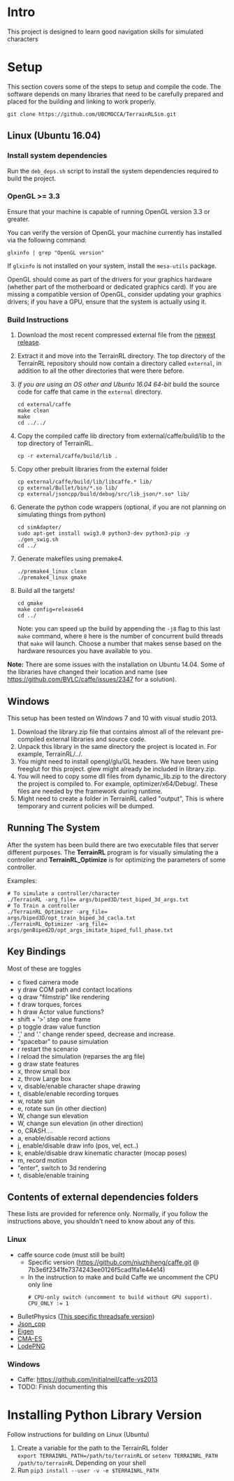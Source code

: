 # Intro

This project is designed to learn good navigation skills for simulated characters


# Setup

This section covers some of the steps to setup and compile the code. The software depends on many libraries that need to be carefully prepared and placed for the building and linking to work properly. 
```
git clone https://github.com/UBCMOCCA/TerrainRLSim.git
```

## Linux (Ubuntu 16.04)

### Install system dependencies

Run the `deb_deps.sh` script to install the system dependencies required to build the project.


### OpenGL >= 3.3

Ensure that your machine is capable of running OpenGL version 3.3 or greater.

You can verify the version of OpenGL your machine currently has installed via the following command:
```
glxinfo | grep "OpenGL version"
```

If `glxinfo` is not installed on your system, install the `mesa-utils` package.

OpenGL should come as part of the drivers for your graphics hardware (whether part of the motherboard or dedicated graphics card). If you are missing a compatible version of OpenGL, consider updating your graphics drivers; if you have a GPU, ensure that the system is actually using it.


### Build Instructions

1. Download the most recent compressed external file from the [newest release](https://github.com/xbpeng/DeepTerrainRL/releases). 
1. Extract it and move into the TerrainRL directory. The top directory of the TerrainRL repository should now contain a directory called `external`, in addition to all the other directories that were there before.
1. *If you are using an OS other and Ubuntu 16.04 64-bit* build the source code for caffe that came in the `external` directory.
	```
	cd external/caffe
	make clean
	make
	cd ../../
	```
1. Copy the compiled caffe lib directory from external/caffe/build/lib to the top directory of TerrainRL.
	```
	cp -r external/caffe/build/lib .
	```
1. Copy other prebuilt libraries from the external folder

	```
	cp external/caffe/build/lib/libcaffe.* lib/
	cp external/Bullet/bin/*.so lib/
	cp external/jsoncpp/build/debug/src/lib_json/*.so* lib/
	```
1. Generate the python code wrappers (optional, if you are not planning on simulating things from python)
	```
	cd simAdapter/
	sudo apt-get install swig3.0 python3-dev python3-pip -y
	./gen_swig.sh
	cd ../
	```
1. Generate makefiles using premake4.
	```
	./premake4_linux clean
	./premake4_linux gmake
	```
1. Build all the targets!
	```
	cd gmake
	make config=release64
	cd ../
	```
	Note: you can speed up the build by appending the `-j8` flag to this last `make` command, where `8` here is the number of concurrent build threads that `make` will launch. Choose a number that makes sense based on the hardware resources you have available to you.

 
**Note:** There are some issues with the installation on Ubuntu 14.04. Some of the libraries have changed their location and name (see https://github.com/BVLC/caffe/issues/2347 for a solution).

## Windows

This setup has been tested on Windows 7 and 10 with visual studio 2013.

  1. Download the library.zip file that contains almost all of the relevant pre-compiled external libraries and source code.
  2. Unpack this library in the same directory the project is located in. For example, TerrainRL/../.
  3. You might need to install opengl/glu/GL headers. We have been using freeglut for this project. glew might already be included in library.zip.
  4. You will need to copy some dll files from dynamic_lib.zip to the directory the project is compiled to. For example, optimizer/x64/Debug/. These files are needed by the framework during runtime.
  5. Might need to create a folder in TerrainRL called "output", This is where temporary and current policies will be dumped.

## Running The System

After the system has been build there are two executable files that server different purposes. The **TerrainRL** program is for visually simulating the a controller and **TerrainRL_Optimize** is for optimizing the parameters of some controller.

Examples:

	# To simulate a controller/character  
	./TerrainRL -arg_file= args/biped3D/test_biped_3d_args.txt
	# To Train a controller
	./TerrainRL_Optimizer -arg_file= args/biped3D/opt_train_biped_3d_cacla.txt
	./TerrainRL_Optimizer -arg_file= args/genBiped2D/opt_args_imitate_biped_full_phase.txt

## Key Bindings

Most of these are toggles

 - c fixed camera mode
 - y draw COM path and contact locations
 - q draw "filmstrip" like rendering
 - f draw torques, forces
 - h draw Actor value functions?
 - shift + '>' step one frame
 - p toggle draw value function
 - ',' and '.' change render speed, decrease and increase.
 - "spacebar" to pause simulation
 - r restart the scenario
 - l reload the simulation (reparses the arg file)
 - g draw state features
 - x, throw small box
 - z, throw Large box
 - v, disable/enable character shape drawing
 - t, disable/enable recording torques
 - w, rotate sun
 - e, rotate sun (in other diection)
 - W, change sun elevation
 - W, change sun elevation (in other direction)
 - o, CRASH....
 - a, enable/disable record actions
 - j, enable/disable draw info (pos, vel, ect..)
 - k, enable/disable draw kinematic character (mocap poses)
 - m, record motion
 - "enter", switch to 3d rendering
 - t, disable/enable training

## Contents of external dependencies folders
These lists are provided for reference only. Normally, if you follow the instructions above, you shouldn't need to know about any of this.

### Linux
 - caffe source code (must still be built)
 	- Specific version (https://github.com/niuzhiheng/caffe.git @ 7b3e6f2341fe7374243ee0126f5cad1fa1e44e14)
	 - 	In the instruction to make and build Caffe we uncomment the CPU only line  
		```
		# CPU-only switch (uncomment to build without GPU support).
		CPU_ONLY := 1
		```
 - BulletPhysics ([This specific threadsafe version](https://github.com/lunkhound/bullet3))
 - [Json_cpp](https://github.com/open-source-parsers/jsoncpp)
 - [Eigen](http://eigen.tuxfamily.org/index.php?title=Main_Page)
 - [CMA-ES](https://github.com/AlexanderFabisch/CMA-ESpp)  
 - [LodePNG](https://github.com/lvandeve/lodepng)

### Windows
 - Caffe: https://github.com/initialneil/caffe-vs2013
 - TODO: Finish documenting this

# Installing Python Library Version

Follow instructions for building on Linux (Ubuntu)
 1.  Create a variable for the path to the TerrainRL folder  
  ```export TERRAINRL_PATH=/path/to/terrainRL``` 
  or
   ```setenv TERRAINRL_PATH /path/to/terrainRL``` 
   Depending on your shell
 1.  Run ```pip3 install --user -v -e $TERRAINRL_PATH```
 
